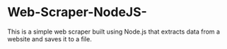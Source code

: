 # Web-Scraper-NodeJS-
This is a simple web scraper built using Node.js that extracts data from a website and saves it to a file.
